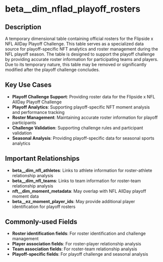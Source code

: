 # beta__dim_nflad_playoff_rosters

## Description

A temporary dimensional table containing official rosters for the Flipside x NFL AllDay Playoff Challenge. This table serves as a specialized data source for playoff-specific NFT analytics and roster management during the NFL playoff season. The table is designed to support the playoff challenge by providing accurate roster information for participating teams and players. Due to its temporary nature, this table may be removed or significantly modified after the playoff challenge concludes.

## Key Use Cases

- **Playoff Challenge Support**: Providing roster data for the Flipside x NFL AllDay Playoff Challenge
- **Playoff Analytics**: Supporting playoff-specific NFT moment analysis and performance tracking
- **Roster Management**: Maintaining accurate roster information for playoff participants
- **Challenge Validation**: Supporting challenge rules and participant validation
- **Seasonal Analysis**: Providing playoff-specific data for seasonal sports analytics

## Important Relationships

- **beta__dim_nfl_athletes**: Links to athlete information for roster-athlete relationship analysis
- **beta__dim_nfl_teams**: Links to team information for roster-team relationship analysis
- **nft__dim_moment_metadata**: May overlap with NFL AllDay playoff moment data
- **beta__ez_moment_player_ids**: May provide additional player identification for playoff rosters

## Commonly-used Fields

- **Roster identification fields**: For roster identification and challenge management
- **Player association fields**: For roster-player relationship analysis
- **Team association fields**: For roster-team relationship analysis
- **Playoff-specific fields**: For playoff challenge and seasonal analysis 